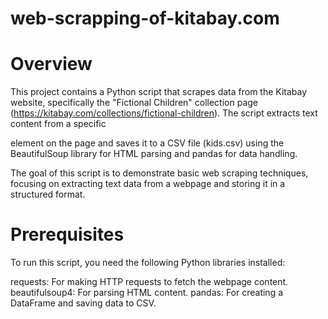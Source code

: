 # web-scrapping-of-kitabay.com

# Overview
This project contains a Python script that scrapes data from the Kitabay website, specifically the "Fictional Children" collection page (https://kitabay.com/collections/fictional-children). The script extracts text content from a specific <div> element on the page and saves it to a CSV file (kids.csv) using the BeautifulSoup library for HTML parsing and pandas for data handling.

The goal of this script is to demonstrate basic web scraping techniques, focusing on extracting text data from a webpage and storing it in a structured format.

# Prerequisites
To run this script, you need the following Python libraries installed:

requests: For making HTTP requests to fetch the webpage content.
beautifulsoup4: For parsing HTML content.
pandas: For creating a DataFrame and saving data to CSV.
